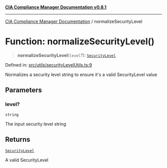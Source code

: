 [**CIA Compliance Manager Documentation v0.8.1**](../README.md)

***

[CIA Compliance Manager Documentation](../globals.md) / normalizeSecurityLevel

# Function: normalizeSecurityLevel()

> **normalizeSecurityLevel**(`level`?): [`SecurityLevel`](../type-aliases/SecurityLevel.md)

Defined in: [src/utils/securityLevelUtils.ts:9](https://github.com/Hack23/cia-compliance-manager/blob/4236f4375d9cfb0505c191818eeb5443ec527132/src/utils/securityLevelUtils.ts#L9)

Normalizes a security level string to ensure it's a valid SecurityLevel value

## Parameters

### level?

`string`

The input security level string

## Returns

[`SecurityLevel`](../type-aliases/SecurityLevel.md)

A valid SecurityLevel

